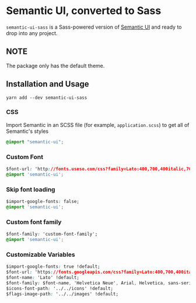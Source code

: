# Semantic UI, converted to Sass

`semantic-ui-sass` is a Sass-powered version of [Semantic UI](http://www.semantic-ui.com) and ready to drop into any project.

## NOTE

The package only has the default theme.

## Installation and Usage

```shell
yarn add --dev semantic-ui-sass
```

### CSS

Import Semantic in an SCSS file (for example, `application.scss`) to get all of Semantic's styles

```css
@import "semantic-ui";
```

### Custom Font

```css
$font-url: 'http://fonts.useso.com/css?family=Lato:400,700,400italic,700italic&subset=latin';
@import 'semantic-ui';
```

### Skip font loading

```css
$import-google-fonts: false;
@import 'semantic-ui';
```

### Custom font family

```css
$font-family: 'custom-font-family';
@import 'semantic-ui';
```

### Customizable Variables

```css
$import-google-fonts: true !default;
$font-url: 'https://fonts.googleapis.com/css?family=Lato:400,700,400italic,700italic&subset=latin,latin-ext' !default;
$font-name: 'Lato' !default;
$font-family: $font-name, 'Helvetica Neue', Arial, Helvetica, sans-serif !default;
$icons-font-path: '../../icons' !default;
$flags-image-path: '../../images' !default;
```
